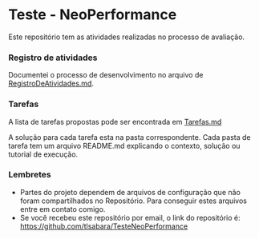 # Teste - NeoPerformance

Este repositório tem as atividades realizadas no processo de avaliação.

### Registro de atividades

Documentei o processo de desenvolvimento no arquivo de [RegistroDeAtividades.md](./RegistroDeAtividades.md).

### Tarefas

A lista de tarefas propostas pode ser encontrada em [Tarefas.md](./Tarefas.md)

A solução para cada tarefa esta na pasta correspondente.
Cada pasta de tarefa tem um arquivo README.md explicando o contexto, solução ou tutorial de execução.

### Lembretes
- Partes do projeto dependem de arquivos de configuração que não foram compartilhados no Repositório. Para conseguir estes arquivos entre em contato comigo.
- Se você recebeu este repositório por email, o link do repositório é: https://github.com/tlsabara/TesteNeoPerformance

